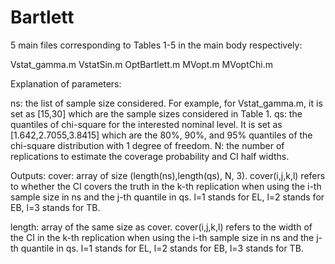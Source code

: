 # Bartlett

5 main files corresponding to Tables 1-5 in the main body respectively:

Vstat_gamma.m
VstatSin.m
OptBartlett.m
MVopt.m
MVoptChi.m

Explanation of parameters:

ns: the list of sample size considered. For example, for Vstat_gamma.m, it is set as [15,30] which are the sample sizes considered in Table 1.
qs: the quantiles of chi-square for the interested nominal level. It is set as [1.642,2.7055,3.8415] which are the 80%, 90%, and 95% quantiles of the chi-square distribution with 1 degree of freedom.
N: the number of replications to estimate the coverage probability and CI half widths.


Outputs:
cover: array of size (length(ns),length(qs), N, 3). cover(i,j,k,l) refers to whether the CI covers the truth in the k-th replication when using the i-th sample size in ns and the j-th quantile in qs. l=1 stands for EL, l=2 stands for EB, l=3 stands for TB. 

length: array of the same size as cover. cover(i,j,k,l) refers to the width of the CI in the k-th replication when using the i-th sample size in ns and the j-th quantile in qs. l=1 stands for EL, l=2 stands for EB, l=3 stands for TB. 
